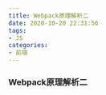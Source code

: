 ```yaml
---
title: Webpack原理解析二
date: 2020-10-20 22:31:56
tags:
- JS
categories:
- 前端
---
```


### Webpack原理解析二


<!-- more -->
